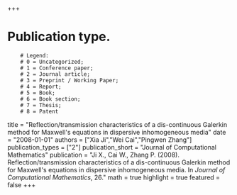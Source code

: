 +++
# Publication type.
        # Legend: 
        # 0 = Uncategorized; 
        # 1 = Conference paper; 
        # 2 = Journal article;
        # 3 = Preprint / Working Paper; 
        # 4 = Report; 
        # 5 = Book; 
        # 6 = Book section;
        # 7 = Thesis; 
        # 8 = Patent
title = "Reflection/transmission characteristics of a dis-continuous Galerkin method for Maxwell's equations in dispersive inhomogeneous media"
date = "2008-01-01"
authors = ["Xia Ji","Wei Cai","Pingwen Zhang"]
publication_types = ["2"]
publication_short = "Journal of Computational Mathematics"
publication = "Ji X., Cai W., Zhang P. (2008). Reflection/transmission characteristics of a dis-continuous Galerkin method for Maxwell's equations in dispersive inhomogeneous media. In _Journal of Computational Mathematics_, 26."
math = true
highlight = true
featured = false
+++